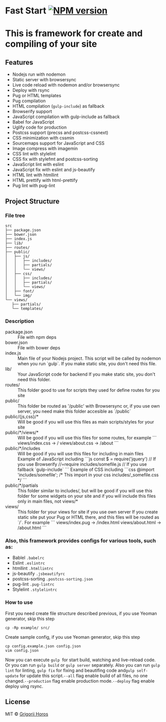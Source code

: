 # Fast Start [![NPM version][npm-image]][npm-url]

# This is framework for create and compiling of your site

## Features

* Nodejs run with nodemon
* Static server with browsersync
* Live code reload with nodemon and/or browsersync
* Deploy with rsync
* Pug or HTML templates
* Pug compilation
* HTML compilation (`gulp-include`) as fallback
* Browserify support
* JavaScript compilation with gulp-include as fallback
* Babel for JavaScript
* Uglify code for production
* Postcss support (precss and postcss-cssnext)
* CSS minimization with cssmin
* Sourcemaps support for JavaScript and CSS
* Image compress with imagemin
* CSS lint with stylelint
* CSS fix with stylefmt and postcss-sorting
* JavaScript lint with eslint
* JavaScript fix with eslint and js-beautify
* HTML lint with htmllint
* HTML prettify with html-prettify
* Pug lint with pug-lint

## Project Structure

### File tree

```
src
├── package.json
├── bower.json
├── index.js
├── lib/
├── routes/
├── public/
│   ├── js/
│   │   ├── includes/
│   │   ├── partials/
│   │   └── views/
│   ├── css/
│   │   ├── includes/
│   │   ├── partials/
│   │   └── views/
│   ├── font/
│   └── img/
└── views/
   ├── partials/
   └── templates/
```

### Description

<dl>

<dt>package.json</dt>

<dd>File with npm deps</dd>

<dt>bower.json</dt>

<dd>File with bower deps</dd>

<dt>index.js</dt>

<dd>Main file of your Nodejs project. This script will be called by nodemon when you run `gulp`.
If you make static site, you don't need this file.</dd>

<dt>lib/</dt>

<dd>Your JavaScript code for backend
If you make static site, you don't need this folder.</dd>

<dt>routes/</dt>

<dd>This folder good to use for scripts they used for define routes for you site</dd>

<dt>public/</dt>

<dd>This folder be routed as '/public' with Browsersync or, if you use own server, you need make this folder accesible as `/public`</dd>

<dt>public/{js,css}/*</dt>

<dd>Will be good if you will use this files as main scripts/styles for your site</dd>

<dt>public/*/views/*</dt>

<dd>Will be good if you will use this files for some routes, for example
```
views/index.css -> /
views/about.css -> /about
```
</dd>

<dt>public/*/includes</dt>

<dd>Will be good if you will use this files for including in main files
Example of JavaScript including
```js
const $ = require('jquery') // If you use Browserify
//=require includes/somefile.js // If you use fallback `gulp-include`
```
Example of CSS including
```css
@import 'includes/somefile'; /* This import in your css includes/_somefile.css */
```
</dd>

<dt>public/*/partials</dt>

<dd>This folder similar to includes/, but will be good if you will use this folder for some widgets on your site and if you will include this files only in main files, not views/*</dd>

<dt>views/</dt>

<dd>This folder for your views for site if you use own server
If you create static site put your Pug or HTML there, and this files will be routed as `/`. For example
```
views/index.pug -> /index.html
views/about.html -> /about.html
```
</dd>

</dl>

### Also, this framework provides configs for various tools, such as:

* Bablel `.babelrc`
* Eslint `.eslintrc`
* htmllint `.htmllintrc`
* js-beautify `.jsbeautifyrc`
* postcss-sorting `.postcss-sorting.json`
* pug-lint `.pug-lintrc`
* Stylelint `.stylelintrc`

### How to use

First you need create file structure described previous, if you use Yeoman generator, skip this step

```
cp -Rp example/ src/
```

Create sample config, if you use Yeoman generator, skip this step

```
cp config.example.json config.json
vim config.json
```

Now you can execute `gulp`  for start build, watching and live-reload code. Or you can run `gulp build` or `gulp server` separately. Also you can run `gulp lint` for linting, `gulp fix` for fixing and beautifing code and`gulp self-update` for update this script.`--all` flag enable build of all files, no one changed.`--production` flag enable production mode.`--deploy` flag enable deploy uing rsync.


## License

MIT © [Grigorii Horos](https://github.com/horosgrisa)


[npm-image]: https://badge.fury.io/js/fast-start.svg
[npm-url]: https://npmjs.org/package/fast-start
